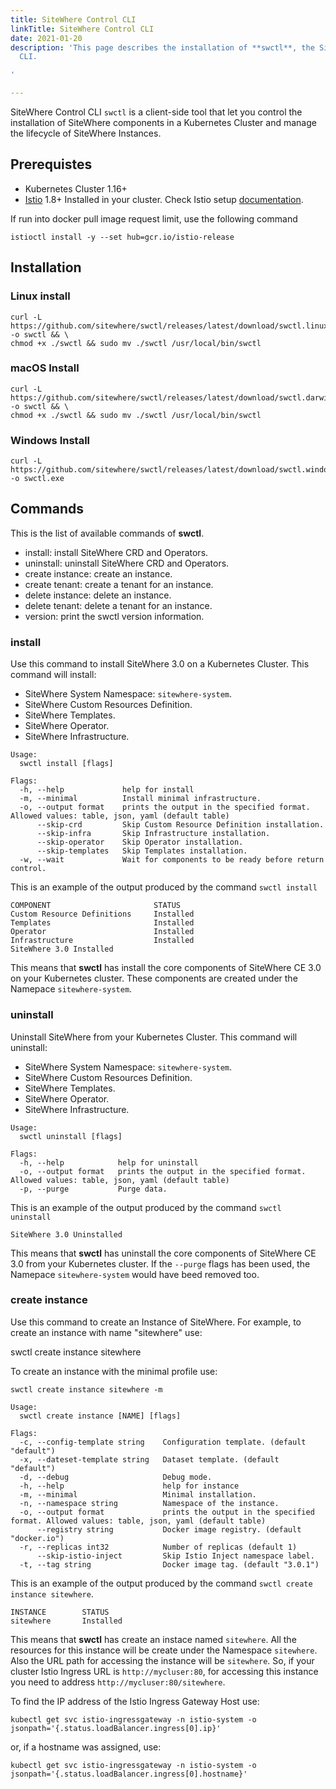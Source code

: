 ```yaml
---
title: SiteWhere Control CLI
linkTitle: SiteWhere Control CLI
date: 2021-01-20
description: 'This page describes the installation of **swctl**, the SiteWhere Control
  CLI.

'

---
```

SiteWhere Control CLI `swctl` is a client-side tool that let you control the installation of SiteWhere components in a Kubernetes Cluster and manage the lifecycle of SiteWhere Instances.

## Prerequistes

* Kubernetes Cluster 1.16+
* [Istio](https://istio.io) 1.8+ Installed in your cluster. Check Istio setup [documentation](https://istio.io/latest/docs/setup/).

If run into docker pull image request limit, use the following command

```command
istioctl install -y --set hub=gcr.io/istio-release
```

## Installation

### Linux install

    curl -L https://github.com/sitewhere/swctl/releases/latest/download/swctl.linux.amd64 -o swctl && \ 
    chmod +x ./swctl && sudo mv ./swctl /usr/local/bin/swctl

### macOS Install

    curl -L https://github.com/sitewhere/swctl/releases/latest/download/swctl.darwin.amd64 -o swctl && \
    chmod +x ./swctl && sudo mv ./swctl /usr/local/bin/swctl

### Windows Install

    curl -L https://github.com/sitewhere/swctl/releases/latest/download/swctl.windows.amd64.exe -o swctl.exe

## Commands

This is the list of available commands of **swctl**.

* install: install SiteWhere CRD and Operators.
* uninstall: uninstall SiteWhere CRD and Operators.
* create instance: create an instance.
* create tenant: create a tenant for an instance.
* delete instance: delete an instance.
* delete tenant: delete a tenant for an instance.
* version: print the swctl version information.

### install

Use this command to install SiteWhere 3.0 on a Kubernetes Cluster.
This command will install:

* SiteWhere System Namespace: `sitewhere-system`.
* SiteWhere Custom Resources Definition.
* SiteWhere Templates.
* SiteWhere Operator.
* SiteWhere Infrastructure.

```command
Usage:
  swctl install [flags]

Flags:
  -h, --help             help for install
  -m, --minimal          Install minimal infrastructure.
  -o, --output format    prints the output in the specified format. Allowed values: table, json, yaml (default table)
      --skip-crd         Skip Custom Resource Definition installation.
      --skip-infra       Skip Infrastructure installation.
      --skip-operator    Skip Operator installation.
      --skip-templates   Skip Templates installation.
  -w, --wait             Wait for components to be ready before return control.
````

This is an example of the output produced by the command `swctl install`

```command
COMPONENT                       STATUS   
Custom Resource Definitions     Installed
Templates                       Installed
Operator                        Installed
Infrastructure                  Installed
SiteWhere 3.0 Installed
```

This means that **swctl** has install the core components of SiteWhere CE 3.0 on your Kubernetes cluster. 
These components are created under the Namepace `sitewhere-system`.

### uninstall

Uninstall SiteWhere from your Kubernetes Cluster.
This command will uninstall:

* SiteWhere System Namespace: `sitewhere-system`.
* SiteWhere Custom Resources Definition.
* SiteWhere Templates.
* SiteWhere Operator.
* SiteWhere Infrastructure.

```command
Usage:
  swctl uninstall [flags]

Flags:
  -h, --help            help for uninstall
  -o, --output format   prints the output in the specified format. Allowed values: table, json, yaml (default table)
  -p, --purge           Purge data.
```

This is an example of the output produced by the command `swctl uninstall`

```command
SiteWhere 3.0 Uninstalled
```

This means that **swctl** has uninstall the core components of SiteWhere CE 3.0 from your Kubernetes cluster.
If the `--purge` flags has been used, the Namepace `sitewhere-system` would have beed removed too.

### create instance

Use this command to create an Instance of SiteWhere.
For example, to create an instance with name "sitewhere" use:

  swctl create instance sitewhere

To create an instance with the minimal profile use:

```command
swctl create instance sitewhere -m
```

```command
Usage:
  swctl create instance [NAME] [flags]

Flags:
  -c, --config-template string    Configuration template. (default "default")
  -x, --dateset-template string   Dataset template. (default "default")
  -d, --debug                     Debug mode.
  -h, --help                      help for instance
  -m, --minimal                   Minimal installation.
  -n, --namespace string          Namespace of the instance.
  -o, --output format             prints the output in the specified format. Allowed values: table, json, yaml (default table)
      --registry string           Docker image registry. (default "docker.io")
  -r, --replicas int32            Number of replicas (default 1)
      --skip-istio-inject         Skip Istio Inject namespace label.
  -t, --tag string                Docker image tag. (default "3.0.1")
````

This is an example of the output produced by the command `swctl create instance sitewhere`.

```command
INSTANCE        STATUS   
sitewhere       Installed
```

This means that **swctl** has create an instace named `sitewhere`. All the resources for this instance will
be create under the Namespace `sitewhere`. Also the URL path for accessing the instance will be `sitewhere`. So,
if your cluster Istio Ingress URL is `http://mycluser:80`, for accessing this instance you need to address `http://mycluser:80/sitewhere`.

To find the IP address of the Istio Ingress Gateway Host use:

```console
kubectl get svc istio-ingressgateway -n istio-system -o jsonpath='{.status.loadBalancer.ingress[0].ip}'
````

or, if a hostname was assigned, use:

```console
kubectl get svc istio-ingressgateway -n istio-system -o jsonpath='{.status.loadBalancer.ingress[0].hostname}'
```
